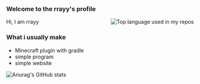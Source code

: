 ### Welcome to the rrayy's profile
<img align="right" src="https://github-readme-stats.vercel.app/api/top-langs/?username=rrayy-25809&layout=compact&hide_title=1&card_width=300" alt="Top language used in my repos"/>
Hi, I am rrayy

### What i usually make
- Minecraft plugin with gradle
- simple program
- simple website

![Anurag's GitHub stats](https://github-readme-stats.vercel.app/api?username=rrayy-25809&show_icons=true)
